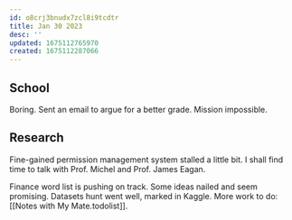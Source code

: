 ```yaml
---
id: o8crj3bnudx7zcl8i9tcdtr
title: Jan 30 2023
desc: ''
updated: 1675112765970
created: 1675112287066
---
```


## School
Boring. Sent an email to argue for a better grade. Mission impossible.

## Research
Fine-gained permission management system stalled a little bit. I shall find time to talk with Prof. Michel and Prof. James Eagan.

Finance word list is pushing on track. Some ideas nailed and seem promising. Datasets hunt went well, marked in Kaggle. More work to do: [[Notes with My Mate.todolist]].

